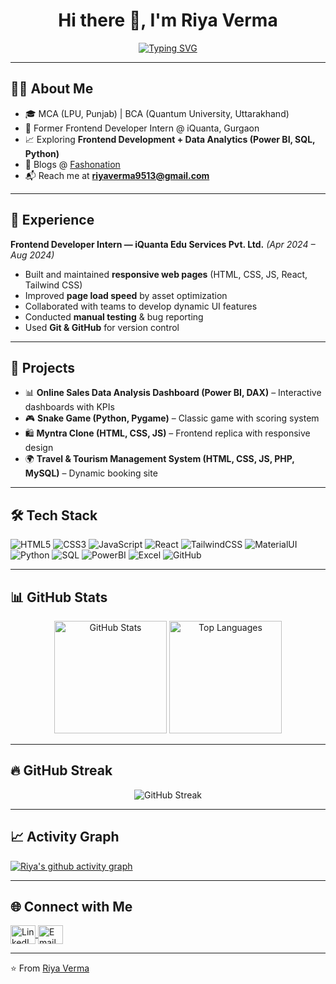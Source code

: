 
<!-- PROFILE HEADER -->
<h1 align="center">Hi there 👋, I'm Riya Verma</h1>

<p align="center">
  <a href="https://git.io/typing-svg">
    <img
      src="https://readme-typing-svg.herokuapp.com?font=Fira+Code&size=22&pause=1200&color=F75C7E&center=true&vCenter=true&width=900&lines=Frontend+Developer+%7C+Aspiring+Data+Analyst+%7C+Always+Learning+%F0%9F%9A%80"
      alt="Typing SVG"
    />
  </a>
</p>


---

## 👩‍💻 About Me  
- 🎓 MCA (LPU, Punjab) | BCA (Quantum University, Uttarakhand)  
- 💼 Former Frontend Developer Intern @ iQuanta, Gurgaon  
- 📈 Exploring **Frontend Development + Data Analytics (Power BI, SQL, Python)**  
- 📝 Blogs @ [Fashonation](https://fashonation.com/author/riya_verma/)  
- 📬 Reach me at **riyaverma9513@gmail.com**  

---

## 💼 Experience  
**Frontend Developer Intern — iQuanta Edu Services Pvt. Ltd.** *(Apr 2024 – Aug 2024)*  
- Built and maintained **responsive web pages** (HTML, CSS, JS, React, Tailwind CSS)  
- Improved **page load speed** by asset optimization  
- Collaborated with teams to develop dynamic UI features  
- Conducted **manual testing** & bug reporting  
- Used **Git & GitHub** for version control  

---

## 🚀 Projects  
- 📊 **Online Sales Data Analysis Dashboard (Power BI, DAX)** – Interactive dashboards with KPIs  
- 🎮 **Snake Game (Python, Pygame)** – Classic game with scoring system  
- 🛍️ **Myntra Clone (HTML, CSS, JS)** – Frontend replica with responsive design  
- 🌍 **Travel & Tourism Management System (HTML, CSS, JS, PHP, MySQL)** – Dynamic booking site  

---

## 🛠️ Tech Stack  
![HTML5](https://img.shields.io/badge/HTML5-E34F26?style=for-the-badge&logo=html5&logoColor=white)
![CSS3](https://img.shields.io/badge/CSS3-1572B6?style=for-the-badge&logo=css3&logoColor=white)
![JavaScript](https://img.shields.io/badge/JavaScript-F7DF1E?style=for-the-badge&logo=javascript&logoColor=black)
![React](https://img.shields.io/badge/React-20232A?style=for-the-badge&logo=react&logoColor=61DAFB)
![TailwindCSS](https://img.shields.io/badge/Tailwind_CSS-38B2AC?style=for-the-badge&logo=tailwind-css&logoColor=white)
![MaterialUI](https://img.shields.io/badge/MUI-007FFF?style=for-the-badge&logo=mui&logoColor=white)
![Python](https://img.shields.io/badge/Python-3776AB?style=for-the-badge&logo=python&logoColor=white)
![SQL](https://img.shields.io/badge/SQL-336791?style=for-the-badge&logo=postgresql&logoColor=white)
![PowerBI](https://img.shields.io/badge/Power_BI-F2C811?style=for-the-badge&logo=powerbi&logoColor=black)
![Excel](https://img.shields.io/badge/Excel-217346?style=for-the-badge&logo=microsoft-excel&logoColor=white)
![GitHub](https://img.shields.io/badge/GitHub-181717?style=for-the-badge&logo=github&logoColor=white)

---

## 📊 GitHub Stats  
<p align="center">
  <img src="https://github-readme-stats.vercel.app/api?username=riyaverma09&show_icons=true&theme=radical" alt="GitHub Stats" height="180" />
  <img src="https://github-readme-stats.vercel.app/api/top-langs/?username=riyaverma09&layout=compact&theme=tokyonight" alt="Top Languages" height="180" />
</p>

---

## 🔥 GitHub Streak  
<p align="center">
  <img src="https://github-readme-streak-stats.herokuapp.com/?user=riyaverma09&theme=highcontrast" alt="GitHub Streak" />
</p>

---

## 📈 Activity Graph  
[![Riya's github activity graph](https://github-readme-activity-graph.vercel.app/graph?username=riyaverma09&bg_color=0f2d3d&color=1cadfb&line=1cadfb&point=1cadfb&area=true&hide_border=true)](https://github.com/ashutosh00710/github-readme-activity-graph)

---
 

## 🌐 Connect with Me  
<p align="left">
<a href="https://linkedin.com/in/riya-verma-761844250" target="blank">
  <img align="center" src="https://raw.githubusercontent.com/rahuldkjain/github-profile-readme-generator/master/src/images/icons/Social/linked-in-alt.svg" alt="LinkedIn" height="30" width="40" />
</a>
<a href="mailto:riyaverma9513@gmail.com">
  <img align="center" src="https://upload.wikimedia.org/wikipedia/commons/4/4e/Gmail_Icon.png" alt="Email" height="30" width="40" />
</a>
</p>

---

⭐️ From [Riya Verma](https://github.com/riyaverma09)
